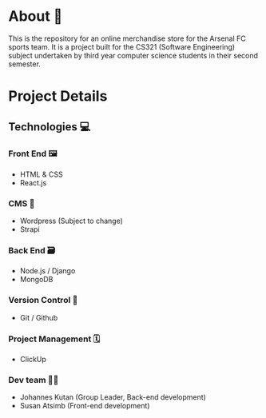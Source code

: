 # About 📄
This is the repository for an online merchandise store for the Arsenal FC sports team. It is a project built for the CS321 (Software Engineering) subject
undertaken by third year computer science students in their second semester.

# Project Details

## Technologies 💻
### Front End 🖼️
- HTML & CSS
- React.js

### CMS 🎨
- Wordpress (Subject to change)
- Strapi

### Back End 🗃️
- Node.js / Django
- MongoDB

### Version Control 🔁
- Git / Github
        
### Project Management 🗓️
- ClickUp

### Dev team 👨‍💻
- Johannes Kutan (Group Leader, Back-end development)
- Susan Atsimb (Front-end development)

